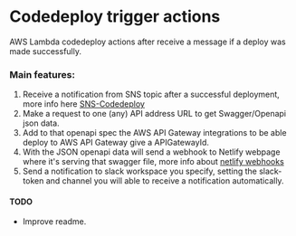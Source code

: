 # Codedeploy trigger actions
AWS Lambda codedeploy actions after receive a message if a deploy was made successfully.

### Main features:

1. Receive a notification from SNS topic after a successful deployment, more info here [SNS-Codedeploy](https://docs.aws.amazon.com/codedeploy/latest/userguide/monitoring-sns-event-notifications-create-trigger.html)
1. Make a request to one (any) API address URL to get Swagger/Openapi json data.
1. Add to that openapi spec the AWS API Gateway integrations to be able deploy to AWS API Gateway give a APIGatewayId.
1. With the JSON openapi data will send a webhook to Netlify webpage where it's serving that swagger file, more info about [netlify webhooks](https://docs.netlify.com/configure-builds/build-hooks/)
1. Send a notification to slack workspace you specify, setting the slack-token and channel you will able to receive a notification automatically.

#### TODO
- Improve readme.
